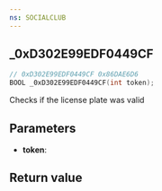 ```yaml
---
ns: SOCIALCLUB
---
```

## _0xD302E99EDF0449CF

```c
// 0xD302E99EDF0449CF 0x86DAE6D6
BOOL _0xD302E99EDF0449CF(int token);
```

Checks if the license plate was valid

## Parameters
* **token**: 

## Return value
